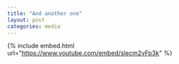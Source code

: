 ```yaml
---
title: "And another one"
layout: post
categories: media
---
```


{% include embed.html url="https://www.youtube.com/embed/slecm2vFp3k" %}
